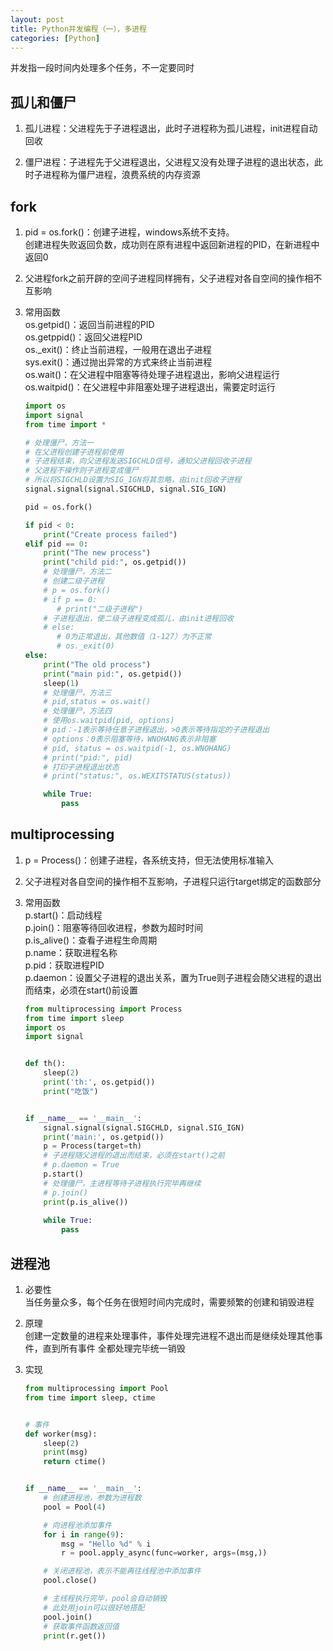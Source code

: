 ```yaml
---
layout: post
title: Python并发编程（一），多进程
categories: [Python]
---
```


并发指一段时间内处理多个任务，不一定要同时

<!-- more -->
## 孤儿和僵尸
1. 孤儿进程：父进程先于子进程退出，此时子进程称为孤儿进程，init进程自动回收

2. 僵尸进程：子进程先于父进程退出，父进程又没有处理子进程的退出状态，此时子进程称为僵尸进程，浪费系统的内存资源

## fork
1. pid = os.fork()：创建子进程，windows系统不支持。  
创建进程失败返回负数，成功则在原有进程中返回新进程的PID，在新进程中返回0

2. 父进程fork之前开辟的空间子进程同样拥有，父子进程对各自空间的操作相不互影响

3. 常用函数  
os.getpid()：返回当前进程的PID  
os.getppid()：返回父进程PID  
os._exit()：终止当前进程，一般用在退出子进程  
sys.exit()：通过抛出异常的方式来终止当前进程  
os.wait()：在父进程中阻塞等待处理子进程退出，影响父进程运行  
os.waitpid()：在父进程中非阻塞处理子进程退出，需要定时运行
   ```python
   import os
   import signal
   from time import *
   
   # 处理僵尸，方法一
   # 在父进程创建子进程前使用
   # 子进程结束，向父进程发送SIGCHLD信号，通知父进程回收子进程
   # 父进程不操作则子进程变成僵尸
   # 所以将SIGCHLD设置为SIG_IGN将其忽略，由init回收子进程
   signal.signal(signal.SIGCHLD, signal.SIG_IGN)
   
   pid = os.fork()
   
   if pid < 0:
       print("Create process failed")
   elif pid == 0:
       print("The new process")
       print("child pid:", os.getpid())
       # 处理僵尸，方法二
       # 创建二级子进程
       # p = os.fork()
       # if p == 0:
          # print("二级子进程")
       # 子进程退出，使二级子进程变成孤儿，由init进程回收
       # else:
          # 0为正常退出，其他数值（1-127）为不正常
          # os._exit(0)
   else:
       print("The old process")
       print("main pid:", os.getpid())
       sleep(1)
       # 处理僵尸，方法三
       # pid,status = os.wait()
       # 处理僵尸，方法四
       # 使用os.waitpid(pid, options)
       # pid：-1表示等待任意子进程退出，>0表示等待指定的子进程退出
       # options：0表示阻塞等待，WNOHANG表示非阻塞
       # pid, status = os.waitpid(-1, os.WNOHANG)
       # print("pid:", pid)
       # 打印子进程退出状态
       # print("status:", os.WEXITSTATUS(status))
   
       while True:
           pass
   ```

## multiprocessing
1. p = Process()：创建子进程，各系统支持，但无法使用标准输入  

2. 父子进程对各自空间的操作相不互影响，子进程只运行target绑定的函数部分

3. 常用函数  
p.start()：启动线程  
p.join()：阻塞等待回收进程，参数为超时时间  
p.is_alive()：查看子进程生命周期  
p.name：获取进程名称  
p.pid：获取进程PID  
p.daemon：设置父子进程的退出关系，置为True则子进程会随父进程的退出而结束，必须在start()前设置
   ```python
   from multiprocessing import Process
   from time import sleep
   import os
   import signal
   
   
   def th():
       sleep(2)
       print('th:', os.getpid())
       print("吃饭")
   
   
   if __name__ == '__main__':
       signal.signal(signal.SIGCHLD, signal.SIG_IGN)
       print('main:', os.getpid())
       p = Process(target=th)
       # 子进程随父进程的退出而结束，必须在start()之前
       # p.daemon = True
       p.start()
       # 处理僵尸，主进程等待子进程执行完毕再继续
       # p.join()
       print(p.is_alive())
       
       while True:
           pass
   ```

## 进程池
1. 必要性  
当任务量众多，每个任务在很短时间内完成时，需要频繁的创建和销毁进程

2. 原理  
创建一定数量的进程来处理事件，事件处理完进程不退出而是继续处理其他事件，直到所有事件
全都处理完毕统一销毁

3. 实现
   ```python
   from multiprocessing import Pool
   from time import sleep, ctime
   
   
   # 事件
   def worker(msg):
       sleep(2)
       print(msg)
       return ctime()
   
   
   if __name__ == '__main__':
       # 创建进程池，参数为进程数
       pool = Pool(4)
   
       # 向进程池添加事件
       for i in range(9):
           msg = "Hello %d" % i
           r = pool.apply_async(func=worker, args=(msg,))
   
       # 关闭进程池，表示不能再往线程池中添加事件
       pool.close()
   
       # 主线程执行完毕，pool会自动销毁
       # 此处用join可以很好地搭配
       pool.join()
       # 获取事件函数返回值
       print(r.get())
   ```